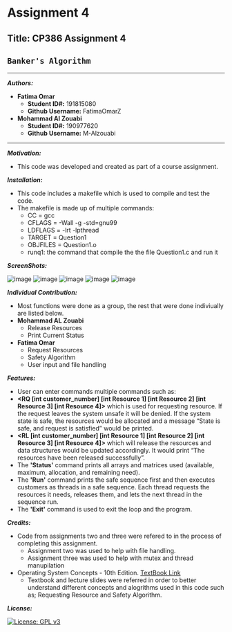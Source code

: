 # Assignment 4

## Title: CP386 Assignment 4 
## `Banker's Algorithm`

***********************************
 ***Authors:***
  - **Fatima Omar** 
      - **Student ID#:** 191815080 
      - **Github Username:** FatimaOmarZ
  - **Mohammad Al Zouabi**
      - **Student ID#:** 190977620
      - **Github Username:** M-Alzouabi
***********************************
***Motivation:***
  - This code was developed and created as part of a course assignment.

***Installation:***
  - This code includes a makefile which is used to compile and test the code.
  - The makefile is made up of multiple commands:
      - CC = gcc
      - CFLAGS = -Wall -g -std=gnu99
      - LDFLAGS = -lrt -lpthread
      - TARGET = Question1  
      - OBJFILES = Question1.o 
      - runq1: the command that compile the the file Question1.c and run it


***ScreenShots:***

![image](https://user-images.githubusercontent.com/87793706/127729563-f3ad3f18-8f2b-4494-94cf-ded3e6845084.png)
![image](https://user-images.githubusercontent.com/87793706/127729584-bee5cfbd-54f6-407e-ab41-a978db5d6448.png)
![image](https://user-images.githubusercontent.com/87793706/127729601-0df28d6c-0a9b-44d7-96aa-484bc4db8856.png)
![image](https://user-images.githubusercontent.com/87793706/127729626-21fdf5e6-3146-4ffe-bcbd-e1f2552db205.png)
![image](https://user-images.githubusercontent.com/87793706/127729635-046b740c-f227-4f03-9746-7bbc1d409b26.png)

***Individual Contribution:***
  - Most functions were done as a group, the rest that were done indiviually are listed below.
  - **Mohammad AL Zouabi**
     - Release Resources
     - Print Current Status
  - **Fatima Omar**
     - Request Resources
     - Safety Algorithm
     - User input and file handling

***Features:***
- User can enter commands multiple commands such as:
- **<RQ [int customer_number] [int Resource 1] [int Resource 2] [int Resource 3] [int Resource 4]>** which is used for requesting resource. If the request leaves the system unsafe it will be denied. If the system state is safe, the resources would be allocated and a message “State is safe, and request is satisfied” would be printed.
- **<RL [int customer_number] [int Resource 1] [int Resource 2] [int Resource 3] [int Resource 4]>** which will release the resources and data structures would be updated accordingly. It would print “The resources have been released successfully”.
- The **'Status'** command prints all arrays and matrices used (available, maximum, allocation, and remaining need).
- The **'Run'** command prints the safe sequence first and then executes customers as threads in a safe sequence. Each thread requests the resources it needs, releases them, and lets the next thread in the sequence run.
- The **'Exit'** command is used to exit the loop and the program.

***Credits:***
  - Code from assignments two and three were refered to in the process of completing this assignment.
     - Assignment two was used to help with file handling.
     - Assignment three was used to help with mutex and thread manupilation  
  - Operating System Concepts - 10th Edition. [TextBook Link](https://codex.cs.yale.edu/avi/os-book/OS10/index.html)
     - Textbook and lecture slides were referred in order to better understand different concepts and alogrithms used in this code such as; Requesting Resource  and Safety Algorithm.

***License:***

[![License: GPL v3](https://img.shields.io/badge/License-GPLv3-blue.svg)](https://www.gnu.org/licenses/gpl-3.0)
